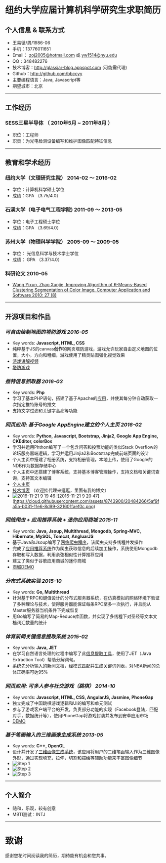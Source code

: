 
纽约大学应届计算机科学研究生求职简历
===

## 个人信息 & 联系方式

- 王易循/男/1986-06
- 手机：13776011651
- Email： zoj2005@hotmail.com 或 yw1514@nyu.edu
- QQ：348482276
- 技术博客：http://glassjar-blog.appspot.com (可能需代理)
- Github：http://github.com/bbccyy
- 主要编程语言：Java, Javascript等
- 期望城市：北京

---

## 工作经历

### SESS三星半导体 （ 2010年5月 ~ 2011年8月 ）

- 职位：工程师
- 职责：为光电检测设备编写和维护图像匹配特征信息


---

## 教育和学术经历

### 纽约大学（文理研究生院）   2014-02 ～ 2016-02
- 学位：计算机科学硕士学位
- 成绩：GPA （3.75/4.0）

### 石溪大学（电子电气工程学院)    2011-09 ～ 2013-05
- 学位：电子工程硕士学位
- 成绩：GPA （3.69/4.0）

### 苏州大学（物理科学学院）   2005-09 ～ 2009-05
- 学位： 光信息科学与技术学士学位
- 成绩： GPA （3.37/4.0）

### 科研论文   2010-05
- [Wang Yixun, Zhao Xunjie, Improving Algorithm of K-Means-Based Clustering Segmentation of Color Image. Computer Application and Software 2010: 27 (8)](http://www.cas.stc.sh.cn/admin/qikan_zhaiyao_cx0.asp?ID=13735&page=1)

---

## 开源项目和作品


### *可自由绘制地图的塔防游戏  2016-05*
- Key words: **Javascript, HTML, CSS**</br>
- 纯粹基于JS的canvas**创作**的网页塔防游戏，游戏允许玩家自由定义地图的位置，大小，方向和粗细，游戏使用了精灵贴图强化视觉效果</br>
- [游戏讲解视频](http://my.tv.sohu.com/us/307873650/86021869.shtml)</br>
- [塔防游戏](https://bbccyy.github.io/demoTdGame/)


### *推特信息抓取器  2016-03*
- Key words: **Php**</br>
- 学习了基本PHP语句，搭建了基于Apache的[应用](https://github.com/bbccyy/twitterFetcher)，并使其每分钟自动获取一次指定推特账号的推文</br>
- 支持文字过滤和关键字高亮等功能


### *网页应用: 基于Google AppEngine建立的个人主页 2016-02*
- Key words: **Python, Javascript, Bootstrap, Jinja2, Google App Engine, CKEditor, colorBox**
- 学习并运用Phthon编写了一个包含问答和投票功能的类似Stack Overflow的论坛服务器端逻辑，学习并运用Jinjia2和Bootstrap完成前端页面的设计</br>
- 个人主页中搭建了相册系统，支持相册管理，本地上传，使用了Google的NDB作为数据存储中心</br>
- 个人主页中还搭建了博客系统，支持基本博客管理操作，支持文档和关键词查询，支持富文本编辑</br>
- [个人主页](http://glassjar-home.appspot.com/)</br>
- [技术博客](http://glassjar-blog.appspot.com/) （欢迎挂代理来逛逛，里面有我的博文）</br>
- ![2016-11-21 9 19 46](https://cloud.githubusercontent.com/assets/8743900/20484273/5fe47fea-b031-11e6-9648-aa3e3e7cf06c.png)
![2016-11-21 9 20 47] (https://cloud.githubusercontent.com/assets/8743900/20484266/5af9fa5a-b031-11e6-8d99-321601faef0c.png)

### *网络爬虫 + 应用推荐系统 + 迷你应用商城  2015-11*
- Key words: **Java, Jsoup, Multithread, Mongodb, Spring-MVC, Hibernate, MySQL, Tomcat, AngluarJS**</br>
- 基于Java和Jsoup编写了[网络爬虫程序](https://github.com/bbccyy/WebCrawler)，该爬虫支持多线程并发操作</br>
- 完成了[应用推荐系统](https://github.com/bbccyy/AppRecommender)作为爬虫获取信息的后续加工操作，系统使用Mongodb存取和写入数据，利用余弦相似性计算推荐应用</br>
- 建立了类似于谷歌应用商城的迷你商城</br>
- [商城DEMO](http://bittigerx-java-appstore.herokuapp.com/)


### *分布式系统实验  2015-10*
- Key words: **Go, Multithread**</br>
- 针对基于RPC和键值设计的分布式服务器系统，在仿真模拟的网络环境下验证了多种理论与技术，使得服务器能保证每条RPC至多一次执行，并且能从Master服务器当机条件下完成恢复</br>
- 用Go编写了简易的Map-Reduce库函数，并实现了多线程下对圣经等文本文档词汇数量的统计


### *体育新闻关键信息提取系统  2015-02*
- Key words: **Java, JET**</br>
- 在学习自然语言处理的过程中编写了此[信息提取工具](ttps://github.com/bbccyy/Nature_Language_Process-NBA-game-reports-extractor-)，使用了JET（Java Extraction Tool）帮助分解词句。</br>
- 系统先分析输入的新闻文档，经模式匹配并生成关键词列表，对NBA新闻的总体正确率可达95%


### *网页应用: 可多人参与社交游戏（跳棋） 2014-10*
- Key words: **Javascript, HTML, CSS, AngularJS, Jasmine, PhoneGap**</br>
- 独立完成了中国跳棋游戏逻辑和UI的编写和单元测试</br>
- 参与了游戏客户端平台的开发，负责部分功能的实现（Facebook登陆，匹配对手，数据统计等），使用PhoneGap将游戏封装并发布到安卓应用市场 </br>
- [DEMO](https://bbccyy.github.io/demoChineseChecker/game.html)


### *基于笔画输入的三维画像生成系统 2013-05*
- Key words: **C++, OpenGL**</br>
- 设计并开发了[三维画像生成系统](https://github.com/bbccyy/SketchBasedAnimation)，该应用将用户的二维笔画输入作为三维图像外形，通过实现填充，拉伸，切割和描绘等辅助功能来丰富图像细节</br>
- ![Step 1](https://cloud.githubusercontent.com/assets/8743900/20471245/12b2a6fc-afeb-11e6-8e11-0cefd48dbf59.png)</br>
- ![Step 2](https://cloud.githubusercontent.com/assets/8743900/20471247/14a36bfe-afeb-11e6-834d-216072914225.png)</br>
- ![Step 3](https://cloud.githubusercontent.com/assets/8743900/20471248/18439c98-afeb-11e6-90a4-0c17e57e6fa4.png)

---

## 个人简介
- 随和，乐观，较有创意
- MBTI测试：INTJ

---

# 致谢
感谢您花时间阅读我的简历，期待能有机会和您共事。
